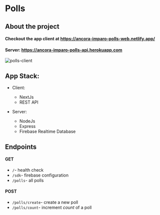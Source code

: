 
# Polls

## About the project

#### Checkout the app client at https://ancora-imparo-polls-web.netlify.app/
#### Server:	https://ancora-imparo-polls-api.herokuapp.com

![polls-client](https://user-images.githubusercontent.com/36930635/120650488-77928c80-c49b-11eb-92cc-a41dbe61c555.png)

## App Stack:
-  Client:
	- NextJs
	- REST API
	
- Server: 
	- NodeJs
	- Express 
	- Firebase Realtime Database

## Endpoints

####  GET
- `/`- health check
- `/sdk`- firebase configuration
- `/polls`- all polls

####  POST
- `/polls/create`- create a new poll
- `/polls/count`- increment *count* of a poll
